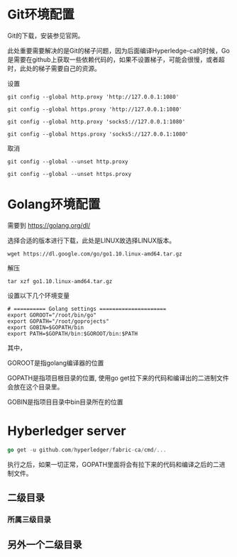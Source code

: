 # Git环境配置

Git的下载，安装参见官网。

此处重要需要解决的是Git的梯子问题，因为后面编译Hyperledge-ca的时候，Go是需要在github上获取一些依赖代码的，如果不设置梯子，可能会很慢，或者超时，此处的梯子需要自己的资源。

设置

```set
git config --global http.proxy 'http://127.0.0.1:1080'

git config --global https.proxy 'http://127.0.0.1:1080'

git config --global http.proxy 'socks5://127.0.0.1:1080'

git config --global https.proxy 'socks5://127.0.0.1:1080'
```

取消

```unset
git config --global --unset http.proxy

git config --global --unset https.proxy
```

# Golang环境配置

需要到 https://golang.org/dl/

选择合适的版本进行下载，此处是LINUX故选择LINUX版本。

```aa
wget https://dl.google.com/go/go1.10.linux-amd64.tar.gz
```

解压

```unzip
tar xzf go1.10.linux-amd64.tar.gz
```

设置以下几个环境变量
```
# ========== Golang settings =====================
export GOROOT="/root/bin/go"
export GOPATH="/root/goprojects"
export GOBIN=$GOPATH/bin
export PATH=$GOPATH/bin:$GOROOT/bin:$PATH
```
其中，

GOROOT是指golang编译器的位置

GOPATH是指项目根目录的位置, 使用go get拉下来的代码和编译出的二进制文件会放在这个目录里。

GOBIN是指项目目录中bin目录所在的位置

# Hyberledger server

```go
go get -u github.com/hyperledger/fabric-ca/cmd/...
```
执行之后，如果一切正常，GOPATH里面将会有拉下来的代码和编译之后的二进制文件。


## 二级目录

### 所属三级目录

## 另外一个二级目录